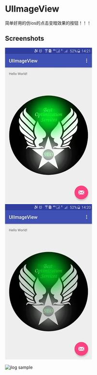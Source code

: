 # UIImageView
简单好用的仿ios的点击变暗效果的按钮！！！

## Screenshots

<img src="/screenshots/a.jpg" width="288" height="512" border="0" alt="screenshot">
<img src="/screenshots/b.jpg" width="288" height="512" border="0" alt="screenshot">

![jlog sample](http://7xize8.com1.z0.glb.clouddn.com/jlog_sample.gif)
